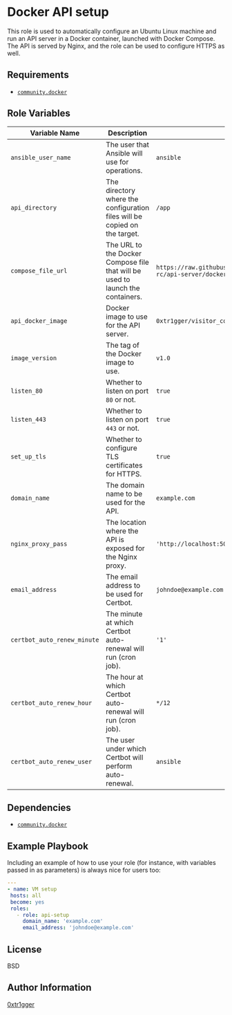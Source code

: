 Docker API setup
=========

This role is used to automatically configure an Ubuntu Linux machine and run an API server in a Docker container, launched with Docker Compose. The API is served by Nginx, and the role can be used to configure HTTPS as well. 

Requirements
------------

- [`community.docker`](https://docs.ansible.com/ansible/latest/collections/community/docker/index.html)

Role Variables
--------------

| Variable Name               | Description                                                                    | Default Value                                                                                                            |
| --------------------------- | ------------------------------------------------------------------------------ | ------------------------------------------------------------------------------------------------------------------------ |
| `ansible_user_name`         | The user that Ansible will use for operations.                                 | `ansible`                                                                                                                |
| `api_directory`             | The directory where the configuration files will be copied on the target.      | `/app`                                                                                                                   |
| `compose_file_url`          | The URL to the Docker Compose file that will be used to launch the containers. | `https://raw.githubusercontent.com/0xtr1gger/cloud_resume_challenge/refs/heads/main/s  rc/api-server/docker-compose.yml` |
| `api_docker_image`          | Docker image to use for the API server.                                        | `0xtr1gger/visitor_counter_api`                                                                                          |
| `image_version`             | The tag of the Docker image to use.                                            | `v1.0`                                                                                                                   |
| `listen_80`                 | Whether to listen on port `80` or not.                                         | `true`                                                                                                                   |
| `listen_443`                | Whether to listen on port `443` or not.                                        | `true`                                                                                                                   |
| `set_up_tls`                | Whether to configure TLS certificates for HTTPS.                               | `true`                                                                                                                   |
| `domain_name`               | The domain name to be used for the API.                                        | `example.com`                                                                                                            |
| `nginx_proxy_pass`          | The location where the API is exposed for the Nginx proxy.                     | `'http://localhost:5000'`                                                                                                |
| `email_address`             | The email address to be used for Certbot.                                      | `johndoe@example.com`                                                                                                    |
| `certbot_auto_renew_minute` | The minute at which Certbot auto-renewal will run (cron job).                  | `'1'`                                                                                                                    |
| `certbot_auto_renew_hour`   | The hour at which Certbot auto-renewal will run (cron job).                    | `*/12`                                                                                                                   |
| `certbot_auto_renew_user`   | The user under which Certbot will perform auto-renewal.                        | `ansible`                                                                                                                |

Dependencies
------------

- [`community.docker`](https://docs.ansible.com/ansible/latest/collections/community/docker/index.html)

Example Playbook
----------------

Including an example of how to use your role (for instance, with variables passed in as parameters) is always nice for users too:

```YAML
---  
- name: VM setup  
 hosts: all  
 become: yes  
 roles:  
   - role: api-setup
     domain_name: 'example.com'
     email_address: 'johndoe@example.com'
```

License
-------

BSD

Author Information
------------------

[0xtr1gger](https://github.com/0xtr1gger)